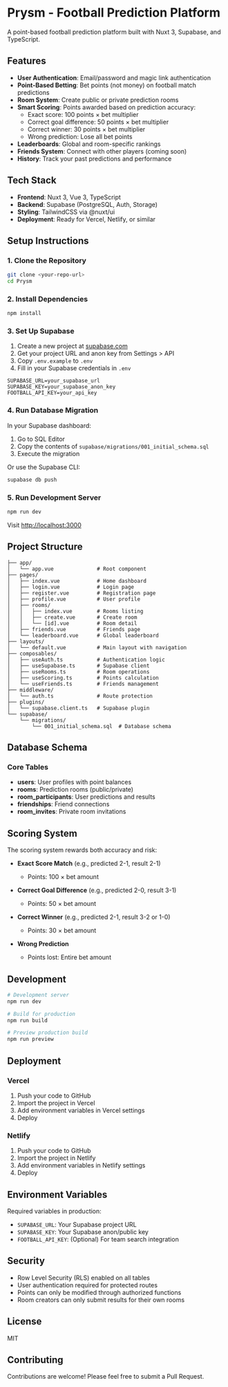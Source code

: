 # Prysm - Football Prediction Platform

A point-based football prediction platform built with Nuxt 3, Supabase, and TypeScript.

## Features

- **User Authentication**: Email/password and magic link authentication
- **Point-Based Betting**: Bet points (not money) on football match predictions
- **Room System**: Create public or private prediction rooms
- **Smart Scoring**: Points awarded based on prediction accuracy:
  - Exact score: 100 points × bet multiplier
  - Correct goal difference: 50 points × bet multiplier
  - Correct winner: 30 points × bet multiplier
  - Wrong prediction: Lose all bet points
- **Leaderboards**: Global and room-specific rankings
- **Friends System**: Connect with other players (coming soon)
- **History**: Track your past predictions and performance

## Tech Stack

- **Frontend**: Nuxt 3, Vue 3, TypeScript
- **Backend**: Supabase (PostgreSQL, Auth, Storage)
- **Styling**: TailwindCSS via @nuxt/ui
- **Deployment**: Ready for Vercel, Netlify, or similar

## Setup Instructions

### 1. Clone the Repository

```bash
git clone <your-repo-url>
cd Prysm
```

### 2. Install Dependencies

```bash
npm install
```

### 3. Set Up Supabase

1. Create a new project at [supabase.com](https://supabase.com)
2. Get your project URL and anon key from Settings > API
3. Copy `.env.example` to `.env`
4. Fill in your Supabase credentials in `.env`

```env
SUPABASE_URL=your_supabase_url
SUPABASE_KEY=your_supabase_anon_key
FOOTBALL_API_KEY=your_api_key
```

### 4. Run Database Migration

In your Supabase dashboard:
1. Go to SQL Editor
2. Copy the contents of `supabase/migrations/001_initial_schema.sql`
3. Execute the migration

Or use the Supabase CLI:

```bash
supabase db push
```

### 5. Run Development Server

```bash
npm run dev
```

Visit [http://localhost:3000](http://localhost:3000)

## Project Structure

```
├── app/
│   └── app.vue              # Root component
├── pages/
│   ├── index.vue            # Home dashboard
│   ├── login.vue            # Login page
│   ├── register.vue         # Registration page
│   ├── profile.vue          # User profile
│   ├── rooms/
│   │   ├── index.vue        # Rooms listing
│   │   ├── create.vue       # Create room
│   │   └── [id].vue         # Room detail
│   ├── friends.vue          # Friends page
│   └── leaderboard.vue      # Global leaderboard
├── layouts/
│   └── default.vue          # Main layout with navigation
├── composables/
│   ├── useAuth.ts           # Authentication logic
│   ├── useSupabase.ts       # Supabase client
│   ├── useRooms.ts          # Room operations
│   ├── useScoring.ts        # Points calculation
│   └── useFriends.ts        # Friends management
├── middleware/
│   └── auth.ts              # Route protection
├── plugins/
│   └── supabase.client.ts   # Supabase plugin
└── supabase/
    └── migrations/
        └── 001_initial_schema.sql  # Database schema
```

## Database Schema

### Core Tables

- **users**: User profiles with point balances
- **rooms**: Prediction rooms (public/private)
- **room_participants**: User predictions and results
- **friendships**: Friend connections
- **room_invites**: Private room invitations

## Scoring System

The scoring system rewards both accuracy and risk:

- **Exact Score Match** (e.g., predicted 2-1, result 2-1)
  - Points: 100 × bet amount
  
- **Correct Goal Difference** (e.g., predicted 2-0, result 3-1)
  - Points: 50 × bet amount
  
- **Correct Winner** (e.g., predicted 2-1, result 3-2 or 1-0)
  - Points: 30 × bet amount
  
- **Wrong Prediction**
  - Points lost: Entire bet amount

## Development

```bash
# Development server
npm run dev

# Build for production
npm run build

# Preview production build
npm run preview
```

## Deployment

### Vercel

1. Push your code to GitHub
2. Import the project in Vercel
3. Add environment variables in Vercel settings
4. Deploy

### Netlify

1. Push your code to GitHub
2. Import the project in Netlify
3. Add environment variables in Netlify settings
4. Deploy

## Environment Variables

Required variables in production:

- `SUPABASE_URL`: Your Supabase project URL
- `SUPABASE_KEY`: Your Supabase anon/public key
- `FOOTBALL_API_KEY`: (Optional) For team search integration

## Security

- Row Level Security (RLS) enabled on all tables
- User authentication required for protected routes
- Points can only be modified through authorized functions
- Room creators can only submit results for their own rooms

## License

MIT

## Contributing

Contributions are welcome! Please feel free to submit a Pull Request.
